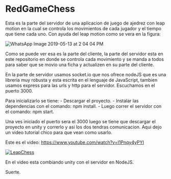# RedGameChess

Esta es la parte del servidor de una aplicacion de juego de ajedrez con leap motion en la cual se controla los movimientos de cada jugador
y el tiempo que tiene cada uno. Con ayuda del leap motion como se vera en la figura:

![WhatsApp Image 2019-05-13 at 2 04 04 PM](https://user-images.githubusercontent.com/5487963/60859532-ee4b8000-a1c7-11e9-87cb-5ec2bf8fdfc4.jpeg)

Como se puede ver esa es la parte del cliente, la parte del servidor esta en este repositorio en donde se controla cada movimiento y se manda a todos para saber que se movio una ficha y actualizen en su parte del cliente.

En la parte de servidor usamos socket.io que nos ofrece nodeJS que es una libreria muy robusta y esta escrita en el lenguaje de JavaScript, tambien usamos express para las urls y http para el servidor. Escuchamos en el puerto 3000. 

Para inicializarlo se tiene:
      - Descargar el proyecto.
      - Instalar las dependencias con el comando: npm install.
      - Luego correr el servidor con el comando: npm start.
      
  
Una ves iniciado el puerto sera el 3000 luego se tiene que descargar el proyecto en unity y correrlo y asi los dos tendras comunicacion.
Aqui dejo un video tutorial chico para que vean como usarlo.

Este es el video: https://www.youtube.com/watch?v=I1Pnqy4yPYI

[![LeapChess](https://img.youtube.com/vi/I1Pnqy4yPYI/0.jpg)](https://www.youtube.com/watch?v=I1Pnqy4yPYI)

En el video esta combiando unity con el servidor en NodeJS.

Suerte.
